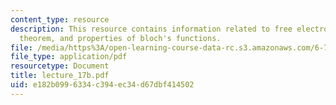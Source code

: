```yaml
---
content_type: resource
description: This resource contains information related to free electron bands, bloch's
  theorem, and properties of bloch's functions.
file: /media/https%3A/open-learning-course-data-rc.s3.amazonaws.com/6-730-physics-for-solid-state-applications-spring-2003/e182b0996334c394ec34d67dbf414502_lecture_17b.pdf
file_type: application/pdf
resourcetype: Document
title: lecture_17b.pdf
uid: e182b099-6334-c394-ec34-d67dbf414502
---
```

